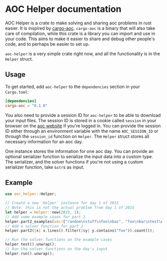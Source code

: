 # AOC Helper documentation

AOC Helper is a crate to make solving and sharing aoc problems in rust
easier. It is inspired by [cargo-aoc](https://github.com/gobanos/cargo-aoc).
`cargo-aoc` is a binary that will also take care of compilation, while this
crate is a library you can import and use in your code. This aims to make it
easier to share and debug other people's code, and to perhaps be easier to
set up.

`aoc-helper` is a very simple crate right now, and all the functionality is
in the `Helper` struct.

## Usage

To get started, add `aoc-helper` to the `dependencies` section in your
`Cargo.toml`:

```toml
[dependencies]
cargo-aoc = "0.1.0"
```

You also need to provide a session ID for `aoc-helper` to be able to
download your input files. The session ID is stored in a cookie called
`session` in your browser on the [aoc website](https://adventofcode.com) if
you're logged in. You can provide the session ID either through an
environment variable with the name `AOC_SESSION_ID` or through the
`session_id` function on `Helper`.
The `Helper` struct stores all necessary information for an aoc day.

One instance stores the information for one aoc day. You can provide an
optional serializer function to serialize the input data into a custom type.
The serializer, and the solver functions if you're not using a custom
serializer function, take `&str`s as input.

## Example

```rust
use aoc_helper::Helper;

// Create a new `Helper` instance for day 1 of 2015
// Note: this is not the actual problem from day 1 of 2015
let helper = Helper::new(2015, 1);
// Add some example cases for part 2
helper.part2_examples(vec!["random\nstuff\nfoo\nbaz", "foo\nbar\ntest\cases"]);
// Add a solver function for part 2
helper.part2(|x| x.lines().filter(|&y| y.contains("foo")).count());

// Run the solver functions on the example cases
helper.test().unwrap();
// Run the solver functions on the day's input
helper.run().unwrap();
```
